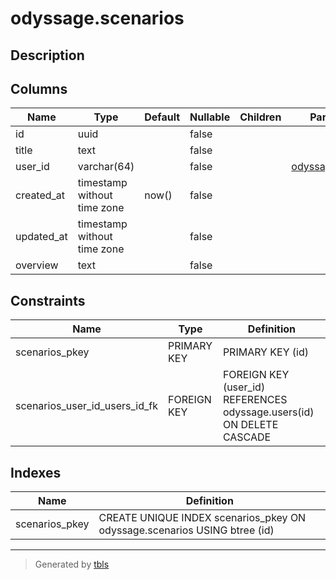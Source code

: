 # odyssage.scenarios

## Description

## Columns

| Name | Type | Default | Nullable | Children | Parents | Comment |
| ---- | ---- | ------- | -------- | -------- | ------- | ------- |
| id | uuid |  | false |  |  |  |
| title | text |  | false |  |  |  |
| user_id | varchar(64) |  | false |  | [odyssage.users](odyssage.users.md) |  |
| created_at | timestamp without time zone | now() | false |  |  |  |
| updated_at | timestamp without time zone |  | false |  |  |  |
| overview | text |  | false |  |  |  |

## Constraints

| Name | Type | Definition |
| ---- | ---- | ---------- |
| scenarios_pkey | PRIMARY KEY | PRIMARY KEY (id) |
| scenarios_user_id_users_id_fk | FOREIGN KEY | FOREIGN KEY (user_id) REFERENCES odyssage.users(id) ON DELETE CASCADE |

## Indexes

| Name | Definition |
| ---- | ---------- |
| scenarios_pkey | CREATE UNIQUE INDEX scenarios_pkey ON odyssage.scenarios USING btree (id) |

---

> Generated by [tbls](https://github.com/k1LoW/tbls)
